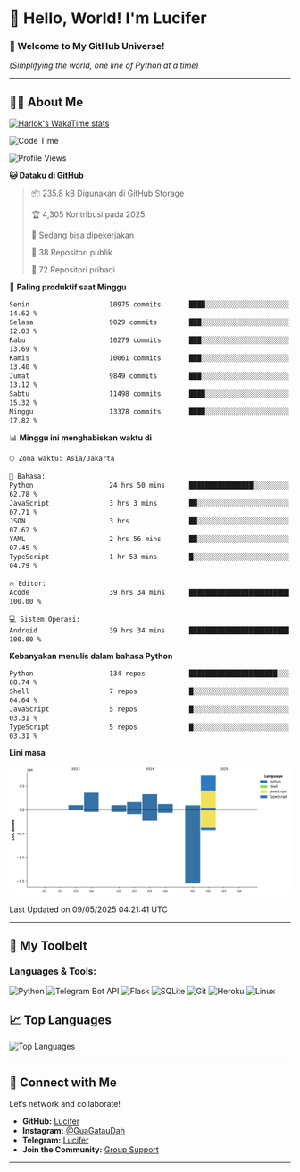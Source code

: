 # 👋 Hello, World! I'm Lucifer 

### 🚀 Welcome to My GitHub Universe!  
*(Simplifying the world, one line of Python at a time)*  

---

## 🧑‍💻 About Me


[![Harlok's WakaTime stats](https://github-readme-stats.vercel.app/api/wakatime?username=LuciferReborns)](https://github.com/jonesroot/github-readme-stats)


<!--START_SECTION:waka-->
![Code Time](http://img.shields.io/badge/Code%20Time-153%20hrs%2031%20mins-blue)

![Profile Views](http://img.shields.io/badge/Profil%20dilihat-3-blue)

**🐱 Dataku di GitHub** 

> 📦 235.8 kB Digunakan di GitHub Storage 
 > 
> 🏆 4,305 Kontribusi pada 2025
 > 
> 💼 Sedang bisa dipekerjakan
 > 
> 📜 38 Repositori publik 
 > 
> 🔑 72 Repositori pribadi 
 > 
📅 **Paling produktif saat Minggu** 

```text
Senin                    10975 commits       ████░░░░░░░░░░░░░░░░░░░░░   14.62 % 
Selasa                   9029 commits        ███░░░░░░░░░░░░░░░░░░░░░░   12.03 % 
Rabu                     10279 commits       ███░░░░░░░░░░░░░░░░░░░░░░   13.69 % 
Kamis                    10061 commits       ███░░░░░░░░░░░░░░░░░░░░░░   13.40 % 
Jumat                    9849 commits        ███░░░░░░░░░░░░░░░░░░░░░░   13.12 % 
Sabtu                    11498 commits       ████░░░░░░░░░░░░░░░░░░░░░   15.32 % 
Minggu                   13378 commits       ████░░░░░░░░░░░░░░░░░░░░░   17.82 % 
```


📊 **Minggu ini menghabiskan waktu di** 

```text
🕑︎ Zona waktu: Asia/Jakarta

💬 Bahasa: 
Python                   24 hrs 50 mins      ████████████████░░░░░░░░░   62.78 % 
JavaScript               3 hrs 3 mins        ██░░░░░░░░░░░░░░░░░░░░░░░   07.71 % 
JSON                     3 hrs               ██░░░░░░░░░░░░░░░░░░░░░░░   07.62 % 
YAML                     2 hrs 56 mins       ██░░░░░░░░░░░░░░░░░░░░░░░   07.45 % 
TypeScript               1 hr 53 mins        █░░░░░░░░░░░░░░░░░░░░░░░░   04.79 % 

🔥 Editor: 
Acode                    39 hrs 34 mins      █████████████████████████   100.00 % 

💻 Sistem Operasi: 
Android                  39 hrs 34 mins      █████████████████████████   100.00 % 
```

**Kebanyakan menulis dalam bahasa Python** 

```text
Python                   134 repos           ██████████████████████░░░   88.74 % 
Shell                    7 repos             █░░░░░░░░░░░░░░░░░░░░░░░░   04.64 % 
JavaScript               5 repos             █░░░░░░░░░░░░░░░░░░░░░░░░   03.31 % 
TypeScript               5 repos             █░░░░░░░░░░░░░░░░░░░░░░░░   03.31 % 
```



**Lini masa**

![Lines of Code chart](https://raw.githubusercontent.com/jonesroot/jonesroot/main/assets/bar_graph.png)


 Last Updated on 09/05/2025 04:21:41 UTC
<!--END_SECTION:waka-->

---


## 🧰 My Toolbelt  

### Languages & Tools:  
![Python](https://img.shields.io/badge/-Python-3776AB?style=flat-square&logo=python&logoColor=white) ![Telegram Bot API](https://img.shields.io/badge/-Telegram%20Bot%20API-2CA5E0?style=flat-square&logo=telegram&logoColor=white) ![Flask](https://img.shields.io/badge/-Flask-000000?style=flat-square&logo=flask&logoColor=white) ![SQLite](https://img.shields.io/badge/-SQLite-003B57?style=flat-square&logo=sqlite&logoColor=white) ![Git](https://img.shields.io/badge/-Git-F05032?style=flat-square&logo=git&logoColor=white) ![Heroku](https://img.shields.io/badge/-Heroku-430098?style=flat-square&logo=heroku&logoColor=white) ![Linux](https://img.shields.io/badge/-Linux-FCC624?style=flat-square&logo=linux&logoColor=black)  


## 📈 Top Languages

![Top Languages](https://github-readme-stats.vercel.app/api/top-langs/?username=jonesroot&layout=compact&theme=tokyonight)  

---


## 🔗 Connect with Me  

Let’s network and collaborate!  
- **GitHub:** [Lucifer](https://github.com/jonesroot/jonesroot/blob/main/README.md)  
- **Instagram:** [@GuaGatauDah](https://instagram.com/guagataudah)  
- **Telegram:** [Lucifer](https://t.me/LuciferReborns)  
- **Join the Community:** [Group Support](https://t.me/GokilSupport)

---
